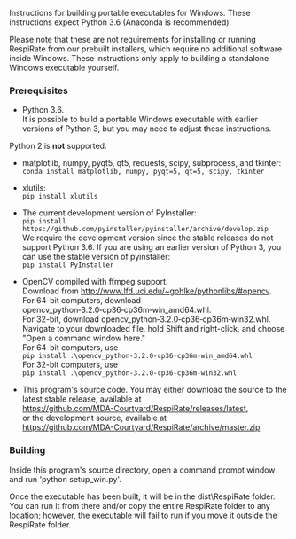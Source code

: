 Instructions for building portable executables for Windows. These
instructions expect Python 3.6 (Anaconda is recommended).

Please note that these are not requirements for installing or running RespiRate
from our prebuilt installers, which require no additional software inside
Windows. These instructions only apply to building a standalone Windows
executable yourself.

### Prerequisites
 - Python 3.6.  
 It is possible to build a portable Windows executable with earlier versions
 of Python 3, but you may need to adjust these instructions.

 Python 2 is **not** supported.

 - matplotlib, numpy, pyqt5, qt5, requests, scipy, subprocess, and tkinter:  
 `conda install matplotlib, numpy, pyqt=5, qt=5, scipy, tkinter`

 - xlutils:  
 `pip install xlutils`

 - The current development version of PyInstaller:  
`pip install https://github.com/pyinstaller/pyinstaller/archive/develop.zip`  
 We require the development version since the stable releases do not support
 Python 3.6. If you are using an earlier version of Python 3, you can use the
 stable version of pyinstaller:  
 `pip install PyInstaller`

 - OpenCV compiled with ffmpeg support.  
 Download from http://www.lfd.uci.edu/~gohlke/pythonlibs/#opencv.  
 For 64-bit computers, download opencv_python‑3.2.0‑cp36‑cp36m‑win_amd64.whl.  
 For 32-bit, download opencv_python‑3.2.0‑cp36‑cp36m‑win32.whl.  
 Navigate to your downloaded file, hold Shift and right-click, and choose "Open
 a command window here."  
 For 64-bit computers, use  
 `pip install .\opencv_python-3.2.0-cp36-cp36m-win_amd64.whl`  
 For 32-bit computers, use  
 `pip install .\opencv_python‑3.2.0‑cp36‑cp36m‑win32.whl`  

 - This program's source code. You may either download the source to the latest
 stable release, available at  
 https://github.com/MDA-Courtyard/RespiRate/releases/latest,  
 or the development source, available at  
 https://github.com/MDA-Courtyard/RespiRate/archive/master.zip

### Building
 Inside this program's source directory, open a command prompt window and run
 'python setup_win.py'.

 Once the executable has been built, it will be in the dist\RespiRate
 folder. You can run it from there and/or copy the entire RespiRate folder to
 any location; however, the executable will fail to run if you move it outside
 the RespiRate folder.
